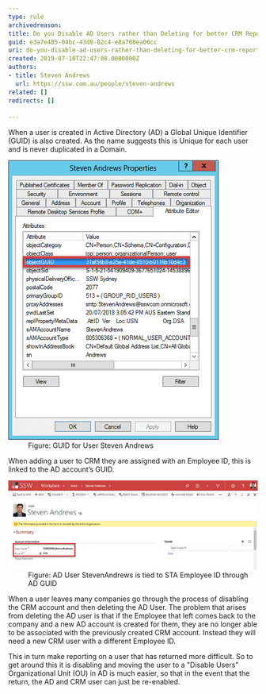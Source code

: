 ```yaml
---
type: rule
archivedreason: 
title: Do you Disable AD Users rather than Deleting for better CRM Reporting?
guid: e3a7e485-04bc-43d8-82c4-e8a788ea06cc
uri: do-you-disable-ad-users-rather-than-deleting-for-better-crm-reporting
created: 2019-07-10T22:47:08.0000000Z
authors:
- title: Steven Andrews
  url: https://ssw.com.au/people/steven-andrews
related: []
redirects: []

---
```


When a user is created in Active Directory (AD) a Global Unique Identifier (GUID) is also created. As the name suggests this is Unique for each user and is never duplicated in a Domain.

<!--endintro-->
<dl class="image"><dt><img src="guid.png" alt="guid.png"></dt><dd>Figure: GUID for User Steven Andrews</dd></dl>
When adding a user to CRM they are assigned with an Employee ID, this is linked to the AD account’s GUID.
<dl class="image"><dt><img src="aduser.png" alt="aduser.png"></dt><dd>Figure: AD User StevenAndrews is tied to STA Employee ID through AD GUID</dd></dl>
When a user leaves many companies go through the process of disabling the CRM account and then deleting the AD User.
The problem that arises from deleting the AD user is that if the Employee that left comes back to the company and a new AD account is created for them, they are no longer able to be associated with the previously created CRM account. Instead they will need a new CRM user with a different Employee ID.

This in turn make reporting on a user that has returned more difficult. So to get around this it is disabling and moving the user to a "Disable Users" Organizational Unit (OU) in AD is much easier, so that in the event that the return, the AD and CRM user can just be re-enabled.
